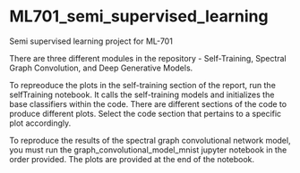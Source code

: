 # ML701_semi_supervised_learning
Semi supervised learning project for ML-701

There are three different modules in the repository - Self-Training, Spectral Graph Convolution, and Deep Generative Models.

To repreoduce the plots in the self-training section of the report, run the selfTraining notebook. It calls the self-training models and initializes the base classifiers within the code. There are different sections of the code to produce different plots. Select the code section that pertains to a specific plot accordingly.

To reproduce the results of the spectral graph convolutional network model, you must run the graph_convolutional_model_mnist jupyter notebook in the order provided. The plots are provided at the end of the notebook. 
